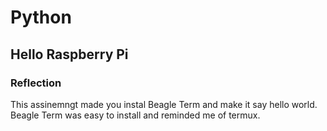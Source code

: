 # Python
## Hello Raspberry Pi

### Reflection
This assinemngt made you instal Beagle Term and make it say hello world. Beagle Term was easy to install and reminded me of termux. 
